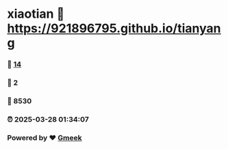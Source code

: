 # xiaotian :link: https://921896795.github.io/tianyang 
### :page_facing_up: [14](https://921896795.github.io/tianyang/tag.html) 
### :speech_balloon: 2 
### :hibiscus: 8530 
### :alarm_clock: 2025-03-28 01:34:07 
### Powered by :heart: [Gmeek](https://github.com/Meekdai/Gmeek)
